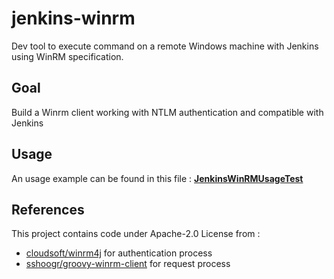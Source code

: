 # jenkins-winrm
Dev tool to execute command on a remote Windows machine with Jenkins using WinRM specification.

## Goal
Build a Winrm client working with NTLM authentication and compatible with Jenkins

## Usage
An usage example can be found in this file : **[JenkinsWinRMUsageTest](https://github.com/mat1e/jenkins-winrm/blob/main/src/test/java/org/jenkinsci/plugins/JenkinsWinRMUsageTest.groovy)**
 
## References
This project contains code under Apache-2.0 License from :

 - [cloudsoft/winrm4j](https://github.com/cloudsoft/winrm4j) for authentication process
 - [sshoogr/groovy-winrm-client](https://github.com/sshoogr/groovy-winrm-client) for request process
 


